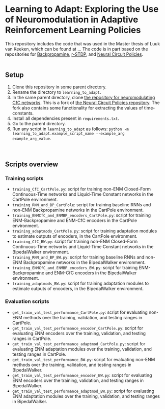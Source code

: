 # Learning to Adapt: Exploring the Use of Neuromodulation in Adaptive Reinforcement Learning Policies

This repository includes the code that was used in the Master thesis of Luuk van Keeken, which can be found at ... The code is in part based on the repositories for [Backpropamine](https://github.com/uber-research/backpropamine), [r-STDP](https://github.com/mahmoudakl/dsrl), and [Neural Circuit Policies](https://github.com/mlech26l/ncps).<br><br>

## Setup
1) Clone this repository in some parent directory.
2) Rename the directory to `learning_to_adapt`.
3) In the same parent directory, clone [the repository for neuromodulating CfC networks](https://github.com/LuukvanKeeken/neuromodulated_ncps). This is a fork of [the Neural Circuit Policies repository](https://github.com/mlech26l/ncps). The fork also contains some functionality for extracting the values of time-constants.
4) Install all dependencies present in `requirements.txt`.
5) Go to the parent directory.
6) Run any script in `learning_to_adapt` as follows: `python -m learning_to_adapt.example_script_name --example_arg example_arg_value`. <br><br><br>


## Scripts overview

### Training scripts
- `training_CfC_CartPole.py`: script for training non-ENM Closed-Form Continuous-Time networks and Liquid-Time Constant networks in the CartPole environment.
- `training_RNN_and_BP_CartPole`: script for training baseline RNNs and non-ENM Backpropamine networks in the CartPole environment.
- `training_ENMCfC_and_ENMBP_encoders_CartPole.py`: script for training ENM-Backpropamine and ENM-CfC encoders in the CartPole environment.
- `training_adaptmods_CartPole.py`: script for training adaptation modules to estimate outputs of encoders, in the CartPole environment.
- `training_CfC_BW.py`: script for training non-ENM Closed-Form Continuous-Time networks and Liquid-Time Constant networks in the BipedalWalker environment.
- `training_RNN_and_BP_BW.py`: script for training baseline RNNs and non-ENM Backpropamine networks in the BipedalWalker environment.
- `training_ENMCfC_and_ENMBP_encoders_BW.py`: script for training ENM-Backpropamine and ENM-CfC encoders in the BipedalWalker environment.
- `training_adaptmods_BW.py`: script for training adaptation modules to estimate outputs of encoders, in the BipedalWalker environment.

### Evaluation scripts
- `get_train_val_test_performance_CartPole.py`: script for evaluating non-ENM methods over the training, validation, and testing ranges in CartPole.
- `get_train_val_test_performance_encoder_CartPole.py`: script for evaluating ENM encoders over the training, validation, and testing ranges in CartPole.
- `get_train_val_test_performance_adaptmod_CartPole.py`: script for evaluating ENM adaptation modules over the training, validation, and testing ranges in CartPole.
- `get_train_val_test_performance_BW.py`: script for evaluating non-ENM methods over the training, validation, and testing ranges in BipedalWalker.
- `get_train_val_test_performance_encoder_BW.py`: script for evaluating ENM encoders over the training, validation, and testing ranges in BipedalWalker.
- `get_train_val_test_performance_adaptmod_BW.py`: script for evaluating ENM adaptation modules over the training, validation, and testing ranges in BipedalWalker.